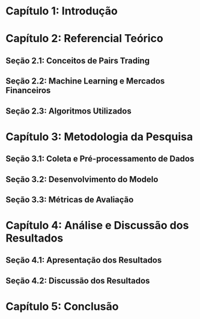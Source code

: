 # Capítulo 1: Introdução
<!-- Este capítulo deve ser a base do seu trabalho, apresentando o contexto geral da sua pesquisa. Ele já está bem adiantado na sua proposta.
- Problema de Pesquisa: Justifique a relevância do "pairs trading" e a necessidade de evoluir as estratégias com Machine Learning.
- Justificativa: Explique a importância do seu estudo para o mercado financeiro brasileiro e para a ciência de dados.
- Objetivos: Defina de forma clara e concisa o objetivo geral e os objetivos específicos do seu trabalho. -->
# Capítulo 2: Referencial Teórico
<!-- Este é o capítulo de embasamento, onde você mostra que conhece a literatura da área. -->
## Seção 2.1: Conceitos de Pairs Trading
<!-- Discuta as estratégias tradicionais de "pairs trading" (cointegração, correlação). Use as referências que você já listou, como Engle & Granger (1987) e Caldeira (2013). -->
## Seção 2.2: Machine Learning e Mercados Financeiros
<!-- Revise a literatura sobre a aplicação de algoritmos de Machine Learning em finanças, com foco em seleção de ativos e estratégias quantitativas. Referências como Gu, Kelly & Xiu (2020) e Sarmento & Horta (2020) são cruciais aqui. -->
## Seção 2.3: Algoritmos Utilizados
<!-- Apresente os algoritmos que você utilizará (K-means, DBSCAN e reinforcement learning), explicando o princípio de cada um no contexto do seu projeto. -->

# Capítulo 3: Metodologia da Pesquisa
<!-- Este capítulo é o seu "receita de bolo", onde você descreve como o trabalho foi feito. -->
## Seção 3.1: Coleta e Pré-processamento de Dados
<!-- Detalhe a fonte dos dados (B3), o período analisado e as etapas de limpeza e organização. -->
## Seção 3.2: Desenvolvimento do Modelo
<!-- Descreva a implementação dos modelos de clustering e reinforcement learning para a seleção dinâmica de ativos. Mencione as bibliotecas (Scikit-learn, etc.) e o framework de backtesting (Backtrader). -->
## Seção 3.3: Métricas de Avaliação
<!-- Explique as métricas que serão usadas para avaliar o desempenho da estratégia (Retorno Anualizado, Volatilidade, Sharpe Ratio, Sortino Ratio, Drawdown Máximo). -->
# Capítulo 4: Análise e Discussão dos Resultados
<!-- Este é o coração do seu TCC. Apresente o que você encontrou e o que isso significa. -->
## Seção 4.1: Apresentação dos Resultados
<!-- Mostre os resultados do backtesting, usando gráficos e tabelas para ilustrar o desempenho da estratégia baseada em ML vs. as estratégias tradicionais. -->
## Seção 4.2: Discussão dos Resultados
<!-- Compare e contraste os resultados. Interprete as métricas, discuta as vantagens da abordagem de ML, bem como suas limitações. -->
# Capítulo 5: Conclusão
<!-- Feche o trabalho respondendo aos objetivos propostos e oferecendo perspectivas futuras.
- Síntese dos Principais Achados: Resuma brevemente o que foi alcançado com a pesquisa.
- Contribuição do Trabalho: Destaque o valor da sua pesquisa para a área de Data Science e Finanças.
- Limitações e Trabalhos Futuros: Mencione o que não foi possível abordar no TCC e sugira caminhos para futuras pesquisas. -->